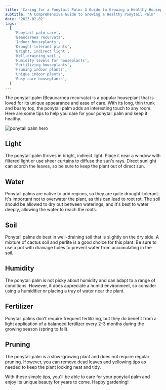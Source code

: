 ```yaml
---
title: 'Caring for a Ponytail Palm: A Guide to Growing a Healthy Houseplant'
subtitle: 'A Comprehensive Guide to Growing a Healthy Ponytail Palm'
date: '2023-02-02'
tags:
  [
    'Ponytail palm care',
    'Beaucarnea recurvata',
    'Indoor houseplants',
    'Drought-tolerant plants',
    'Bright, indirect light',
    'Well-draining soil',
    'Humidity levels for houseplants',
    'Fertilizing houseplants',
    'Pruning indoor plants',
    'Unique indoor plants',
    'Easy care houseplants',
  ]
---
```


The ponytail palm (Beaucarnea recurvata) is a popular houseplant that is loved for its unique appearance and ease of care. With its long, thin trunk and bushy top, the ponytail palm adds an interesting touch to any room. Here are some tips to help you care for your ponytail palm and keep it healthy.

![ponytail palm hero](/images/hero/ponytail-palm-care.jpg)

## Light

The ponytail palm thrives in bright, indirect light. Place it near a window with filtered light or use sheer curtains to diffuse the sun's rays. Direct sunlight can scorch the leaves, so be sure to keep the plant out of direct sun.

## Water

Ponytail palms are native to arid regions, so they are quite drought-tolerant. It's important not to overwater the plant, as this can lead to root rot. The soil should be allowed to dry out between waterings, and it's best to water deeply, allowing the water to reach the roots.

## Soil

Ponytail palms do best in well-draining soil that is slightly on the dry side. A mixture of cactus soil and perlite is a good choice for this plant. Be sure to use a pot with drainage holes to prevent water from accumulating in the soil.

## Humidity

The ponytail palm is not picky about humidity and can adapt to a range of conditions. However, it does appreciate a humid environment, so consider using a humidifier or placing a tray of water near the plant.

## Fertilizer

Ponytail palms don't require frequent fertilizing, but they do benefit from a light application of a balanced fertilizer every 2-3 months during the growing season (spring to fall).

## Pruning

The ponytail palm is a slow-growing plant and does not require regular pruning. However, you can remove dead leaves and yellowing tips as needed to keep the plant looking neat and tidy.

With these simple tips, you'll be able to care for your ponytail palm and enjoy its unique beauty for years to come. Happy gardening!
